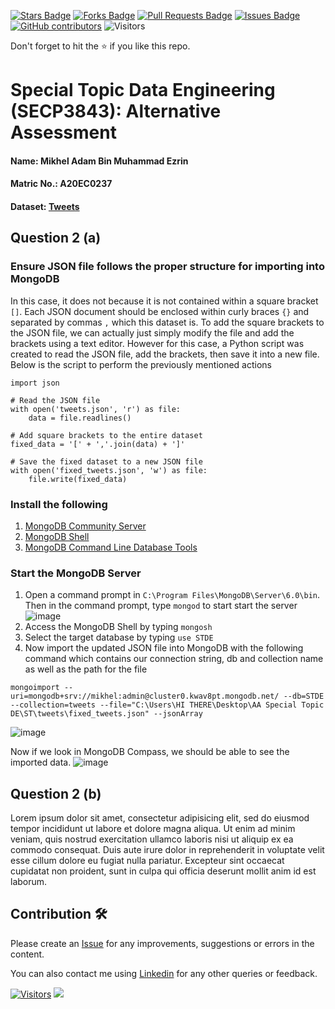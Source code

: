 <a href="https://github.com/drshahizan/SECP3843/stargazers"><img src="https://img.shields.io/github/stars/drshahizan/SECP3843" alt="Stars Badge"/></a>
<a href="https://github.com/drshahizan/SECP3843/network/members"><img src="https://img.shields.io/github/forks/drshahizan/SECP3843" alt="Forks Badge"/></a>
<a href="https://github.com/drshahizan/SECP3843/pulls"><img src="https://img.shields.io/github/issues-pr/drshahizan/SECP3843" alt="Pull Requests Badge"/></a>
<a href="https://github.com/drshahizan/SECP3843/issues"><img src="https://img.shields.io/github/issues/drshahizan/SECP3843" alt="Issues Badge"/></a>
<a href="https://github.com/drshahizan/SECP3843/graphs/contributors"><img alt="GitHub contributors" src="https://img.shields.io/github/contributors/drshahizan/SECP3843?color=2b9348"></a>
![Visitors](https://api.visitorbadge.io/api/visitors?path=https%3A%2F%2Fgithub.com%2Fdrshahizan%2FSECP3843&labelColor=%23d9e3f0&countColor=%23697689&style=flat)

Don't forget to hit the :star: if you like this repo.

# Special Topic Data Engineering (SECP3843): Alternative Assessment

#### Name: Mikhel Adam Bin Muhammad Ezrin
#### Matric No.: A20EC0237
#### Dataset: [Tweets](https://github.com/drshahizan/dataset/tree/main/mongodb/06-tweets)

## Question 2 (a)
### Ensure JSON file follows the proper structure for importing into MongoDB
In this case, it does not because it is not contained within a square bracket `[]`. Each JSON document should be enclosed within curly braces `{}` and separated by commas `,`  which this dataset is. To add the square brackets to the JSON file, we can actually just simply modify the file and add the brackets using a text editor. However for this case, a Python script was created to read the JSON file, add the brackets, then save it into a new file. Below is the script to perform the previously mentioned actions
```
import json

# Read the JSON file
with open('tweets.json', 'r') as file:
    data = file.readlines()

# Add square brackets to the entire dataset
fixed_data = '[' + ','.join(data) + ']'

# Save the fixed dataset to a new JSON file
with open('fixed_tweets.json', 'w') as file:
    file.write(fixed_data)
```
### Install the following 
1. [MongoDB Community Server](https://www.mongodb.com/try/download/community-kubernetes-operator)
2. [MongoDB Shell](https://www.mongodb.com/try/download/shell)
3. [MongoDB Command Line Database Tools](https://www.mongodb.com/try/download/database-tools)

### Start the MongoDB Server
1. Open a command prompt in `C:\Program Files\MongoDB\Server\6.0\bin`. Then in the command prompt, type `mongod` to start start the server
   ![image](https://github.com/drshahizan/SECP3843/assets/3646429/b6974d26-7293-453d-ab88-6856cd3bffeb)
2. Access the MongoDB Shell by typing `mongosh`
3. Select the target database by typing `use STDE`
4. Now import the updated JSON file into MongoDB with the following command which contains our connection string, db and collection name as well as the path for the file
```
mongoimport --uri=mongodb+srv://mikhel:admin@cluster0.kwav8pt.mongodb.net/ --db=STDE --collection=tweets --file="C:\Users\HI THERE\Desktop\AA Special Topic DE\ST\tweets\fixed_tweets.json" --jsonArray
```
![image](https://github.com/drshahizan/SECP3843/assets/3646429/662d0e92-bdda-4b28-b584-a71666bad59f)

Now if we look in MongoDB Compass, we should be able to see the imported data.
![image](https://github.com/drshahizan/SECP3843/assets/3646429/f0c7d6e4-fff6-41f6-be30-e300ea2dae73)



## Question 2 (b)
Lorem ipsum dolor sit amet, consectetur adipisicing elit, sed do eiusmod tempor incididunt ut labore et dolore magna aliqua. Ut enim ad minim veniam, quis nostrud exercitation ullamco laboris nisi ut aliquip ex ea commodo consequat. Duis aute irure dolor in reprehenderit in voluptate velit esse cillum dolore eu fugiat nulla pariatur. Excepteur sint occaecat cupidatat non proident, sunt in culpa qui officia deserunt mollit anim id est laborum.

## Contribution 🛠️
Please create an [Issue](https://github.com/drshahizan/special-topic-data-engineering/issues) for any improvements, suggestions or errors in the content.

You can also contact me using [Linkedin](https://www.linkedin.com/in/mikhel-adam/) for any other queries or feedback.

[![Visitors](https://api.visitorbadge.io/api/visitors?path=https%3A%2F%2Fgithub.com%2Fdrshahizan&labelColor=%23697689&countColor=%23555555&style=plastic)](https://visitorbadge.io/status?path=https%3A%2F%2Fgithub.com%2Fdrshahizan)
![](https://hit.yhype.me/github/profile?user_id=81284918)



